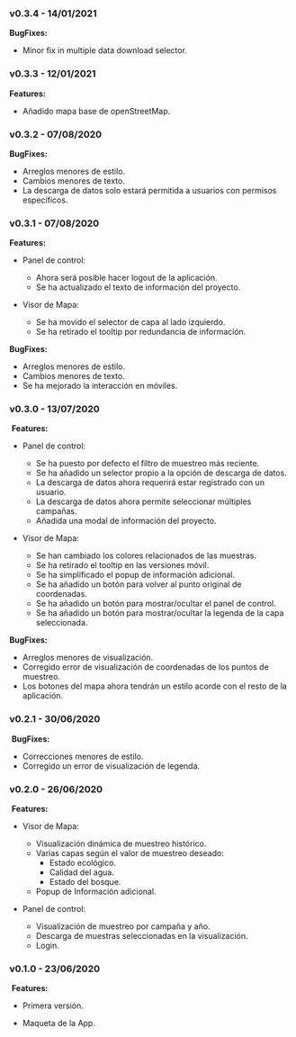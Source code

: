 ### **v0.3.4** - 14/01/2021


**BugFixes:**

- Minor fix in multiple data download selector.


### **v0.3.3** - 12/01/2021


**Features:**

- Añadido mapa base de openStreetMap.


### **v0.3.2** - 07/08/2020


**BugFixes:**

- Arreglos menores de estilo.
- Cambios menores de texto.
- La descarga de datos solo estará permitida a usuarios con permisos específicos.


### **v0.3.1** - 07/08/2020


**Features:**

- Panel de control:
  - Ahora será posible hacer logout de la aplicación.
  - Se ha actualizado el texto de información del proyecto.

- Visor de Mapa:
  - Se ha movido el selector de capa al lado izquierdo.
  - Se ha retirado el tooltip por redundancia de información.

**BugFixes:**

- Arreglos menores de estilo.
- Cambios menores de texto.
- Se ha mejorado la interacción en móviles.


### **v0.3.0** - 13/07/2020

  ​
**Features:**

- Panel de control:
  - Se ha puesto por defecto el filtro de muestreo más reciente.
  - Se ha añadido un selector propio a la opción de descarga de datos.
  - La descarga de datos ahora requerirá estar registrado con un usuario.
  - La descarga de datos ahora permite seleccionar múltiples campañas.
  - Añadida una modal de información del proyecto.

- Visor de Mapa:
  - Se han cambiado los colores relacionados de las muestras.
  - Se ha retirado el tooltip en las versiones móvil.
  - Se ha simplificado el popup de información adicional.
  - Se ha añadido un botón para volver al punto original de coordenadas.
  - Se ha añadido un botón para mostrar/ocultar el panel de control.
  - Se ha añadido un botón para mostrar/ocultar la legenda de la capa seleccionada.

**BugFixes:**

- Arreglos menores de visualización.
- Corregido error de visualización de coordenadas de los puntos de muestreo.
- Los botones del mapa ahora tendrán un estilo acorde con el resto de la aplicación.


### **v0.2.1** - 30/06/2020

  ​
**BugFixes:**

- Correcciones menores de estilo.
- Corregido un error de visualización de legenda.


### **v0.2.0** - 26/06/2020

  ​
**Features:**

- Visor de Mapa:
  - Visualización dinámica de muestreo histórico.
  - Varias capas según el valor de muestreo deseado:
    - Estado ecológico.
    - Calidad del agua.
    - Estado del bosque.
  - Popup de Información adicional.

- Panel de control:
  - Visualización de muestreo por campaña y año.
  - Descarga de muestras seleccionadas en la visualización.
  - Login.


### **v0.1.0** - 23/06/2020

  ​
**Features:**

- Primera versión.

- Maqueta de la App.